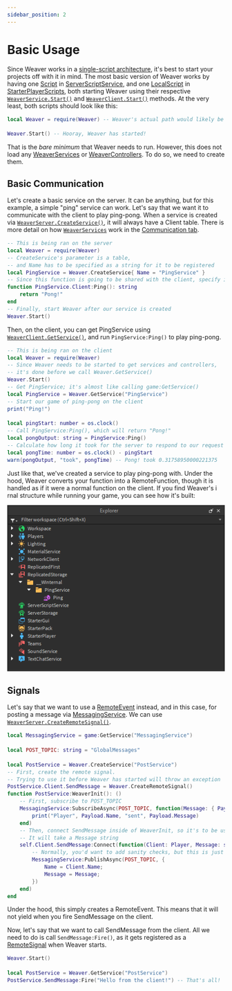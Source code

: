 ```yaml
---
sidebar_position: 2
---
```


# Basic Usage

Since Weaver works in a [single-script architecture](https://medium.com/roblox-development/this-article-was-originally-published-in-them-magazines-de995382e352), it's best to start your projects off with it in mind. The most basic version of Weaver works by having one [Script](https://create.roblox.com/docs/reference/engine/classes/Script) in [ServerScriptService](https://create.roblox.com/docs/reference/engine/classes/ServerScriptService), and one [LocalScript](https://create.roblox.com/docs/reference/engine/classes/LocalScript) in [StarterPlayerScripts](https://create.roblox.com/docs/reference/engine/classes/StarterPlayerScripts), both starting Weaver using their respective [`WeaverService.Start()`](/api/WeaverServer#Start) and [`WeaverClient.Start()`](/api/WeaverClient#Start) methods. At the very least, both scripts should look like this:

```lua
local Weaver = require(Weaver) -- Weaver's actual path would likely be somewhere in ReplicatedStorage

Weaver.Start() -- Hooray, Weaver has started!
```

That is the _bare minimum_ that Weaver needs to run. However, this does not load any [WeaverServices](/api/WeaverServer#WeaverService) or [WeaverControllers](/api/WeaverClient#WeaverController). To do so, we need to create them.

## Basic Communication

Let's create a basic service on the server. It can be anything, but for this example, a simple "ping" service can work. Let's say that we want it to communicate with the client to play ping-pong. When a service is created via [`WeaverServer.CreateService()`](/api/WeaverService#CreateService), it will always have a Client table. There is more detail on how [`WeaverServices`](/api/WeaverServer#WeaverService) work in the [Communication tab](../communication/services).

```lua
-- This is being ran on the server
local Weaver = require(Weaver)
-- CreateService's parameter is a table,
-- and Name has to be specified as a string for it to be registered
local PingService = Weaver.CreateService{ Name = "PingService" }
-- Since this function is going to be shared with the client, specify it under the Client table
function PingService.Client:Ping(): string
	return "Pong!"
end
-- Finally, start Weaver after our service is created
Weaver.Start()
```

Then, on the client, you can get PingService using [`WeaverClient.GetService()`](/api/WeaverClient#GetService), and run `PingService:Ping()` to play ping-pong.

```lua
-- This is being ran on the client
local Weaver = require(Weaver)
-- Since Weaver needs to be started to get services and controllers,
-- it's done before we call Weaver.GetService()
Weaver.Start()
-- Get PingService; it's almost like calling game:GetService()
local PingService = Weaver.GetService("PingService")
-- Start our game of ping-pong on the client
print("Ping!")

local pingStart: number = os.clock()
-- Call PingService:Ping(), which will return "Pong!"
local pongOutput: string = PingService:Ping()
-- Calculate how long it took for the server to respond to our request
local pongTime: number = os.clock() - pingStart
warn(pongOutput, "took", pongTime) -- Pong! took 0.31758950000221375
```

Just like that, we've created a service to play ping-pong with. Under the hood, Weaver converts your function into a RemoteFunction, though it is handled as if it were a normal function on the client. If you find Weaver's i rnal structure while running your game, you can see how it's built:

![Ping in the Explorer tree](/usage-ping.png)

## Signals

Let's say that we want to use a [RemoteEvent](https://create.roblox.com/docs/reference/engine/classes/RemoteEvent) instead, and in this case, for posting a message via [MessagingService](https://create.roblox.com/docs/reference/engine/classes/MessagingService). We can use [`WeaverServer.CreateRemoteSignal()`](/api/WeaverServer#CreateRemoteSignal).

```lua
local MessagingService = game:GetService("MessagingService")

local POST_TOPIC: string = "GlobalMessages"

local PostService = Weaver.CreateService("PostService")
-- First, create the remote signal.
-- Trying to use it before Weaver has started will throw an exception
PostService.Client.SendMessage = Weaver.CreateRemoteSignal()
function PostService:WeaverInit(): ()
	-- First, subscribe to POST_TOPIC
	MessagingService:SubscribeAsync(POST_TOPIC, function(Message: { Payload: { Name: string, Message: string }, Sent: number }): ()
		print("Player", Payload.Name, "sent", Payload.Message)
	end)
	-- Then, connect SendMessage inside of WeaverInit, so it's to be used on WeaverStart.
	-- It will take a Message string
	self.Client.SendMessage:Connect(function(Client: Player, Message: string): ()
		-- Normally, you'd want to add sanity checks, but this is just an example
		MessagingService:PublishAsync(POST_TOPIC, {
			Name = Client.Name;
			Message = Message;
		})
	end)
end
```

Under the hood, this simply creates a RemoteEvent. This means that it will not yield when you fire SendMessage on the client.

Now, let's say that we want to call SendMessage from the client. All we need to do is call `SendMessage:Fire()`, as it gets registered as a [RemoteSignal](/api/RemoteSignal) when Weaver starts.

```lua
Weaver.Start()

local PostService = Weaver.GetService("PostService")
PostService.SendMessage:Fire("Hello from the client!") -- That's all!
```
